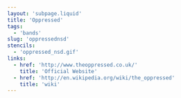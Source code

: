```yaml
---
layout: 'subpage.liquid'
title: 'Oppressed'
tags:
  - 'bands'
slug: 'oppressednsd'
stencils:
  - 'oppressed_nsd.gif'
links:
  - href: 'http://www.theoppressed.co.uk/'
    title: 'Official Website'
  - href: 'http://en.wikipedia.org/wiki/the_oppressed'
    title: 'wiki'
---
```

